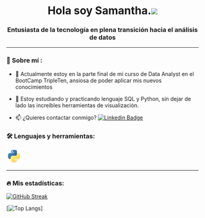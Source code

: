 <h1 align="center">Hola soy Samantha.<img decoding="async" src="https://media.giphy.com/media/hvRJCLFzcasrR4ia7z/giphy.gif" width="30px"/>
</h1>
<h3 align="center">Entusiasta de la tecnología en plena transición hacia el análisis de datos</h3>

---
 <div id="header" align="left">

### :cherry_blossom: Sobre mí :

- 🔭 Actualmente estoy en la parte final de mi curso de Data Analyst en el BootCamp TripleTen, ansiosa de poder aplicar mis nuevos conocimientos
  
- 🌱 Estoy estudiando y practicando lenguaje SQL y Python, sin dejar de lado las increíbles herramientas de visualización.

- 📫 ¿Quieres contactar conmigo? [![Linkedin Badge](https://img.shields.io/badge/-Noelia-blue?style=flat&logo=Linkedin&logoColor=white)](https://www.linkedin.com/in/samantha-estudillo)  

<h3 align="left"> 🛠️ Lenguajes y herramientas:</h3>
<p align="left"> <a href="https://www.python.org" target="_blank" rel="noreferrer"> <img src="https://raw.githubusercontent.com/devicons/devicon/master/icons/python/python-original.svg" alt="python" width="40" height="40"/> </a> </p>

---
### 🔥 Mis estadísticas:
[![GitHub Streak](http://github-readme-streak-stats.herokuapp.com?user=SammEst48&theme=white&background=000000)](https://git.io/streak-stats)

[![Top Langs](https://github-readme-stats.vercel.app/api/top-langs/?username=SammEst48&layout=compact&theme=vision-friendly-dark)]
